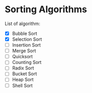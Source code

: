 # Sorting Algorithms

List of algorithm:
- [x] Bubble Sort
- [x] Selection Sort
- [ ] Insertion Sort
- [ ] Merge Sort
- [ ] Quicksort
- [ ] Counting Sort
- [ ] Radix Sort
- [ ] Bucket Sort
- [ ] Heap Sort
- [ ] Shell Sort
